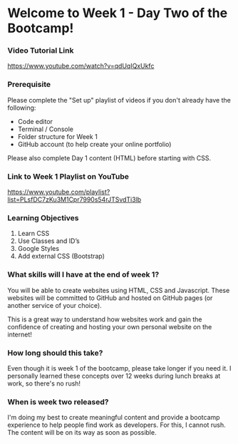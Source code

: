 # Welcome to Week 1 - Day Two of the Bootcamp!

### Video Tutorial Link

https://www.youtube.com/watch?v=qdUqIQxUkfc

### Prerequisite

Please complete the "Set up" playlist of videos if you don't already have the following:

- Code editor
- Terminal / Console
- Folder structure for Week 1
- GitHub account (to help create your online portfolio)

Please also complete Day 1 content (HTML) before starting with CSS.

### Link to Week 1 Playlist on YouTube

https://www.youtube.com/playlist?list=PLsfDC7zKu3M1Cpr7990s54rJTSvdTi3lb

### Learning Objectives

1. Learn CSS
2. Use Classes and ID’s
3. Google Styles
4. Add external CSS (Bootstrap)

### What skills will I have at the end of week 1?

You will be able to create websites using HTML, CSS and Javascript. These websites will be committed to GitHub and hosted on GitHub pages (or another service of your choice).

This is a great way to understand how websites work and gain the confidence of creating and hosting your own personal website on the internet!

### How long should this take?

Even though it is week 1 of the bootcamp, please take longer if you need it. I personally learned these concepts over 12 weeks during lunch breaks at work, so there's no rush!

### When is week two released?

I'm doing my best to create meaningful content and provide a bootcamp experience to help people find work as developers. For this, I cannot rush. The content will be on its way as soon as possible.

